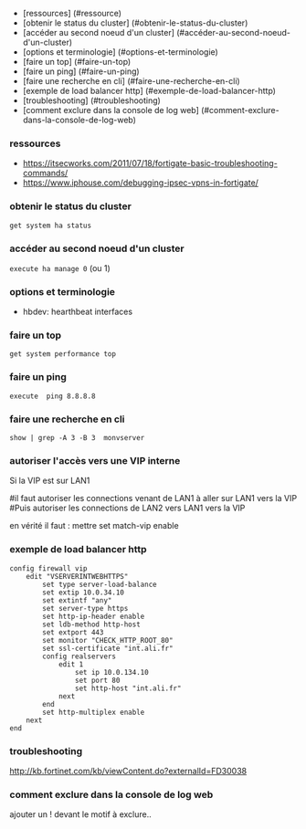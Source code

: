 * [ressources] (#ressource)
* [obtenir le status du cluster] (#obtenir-le-status-du-cluster)
* [accéder au second noeud d'un cluster] (#accéder-au-second-noeud-d'un-cluster)
* [options et terminologie] (#options-et-terminologie)
* [faire un top] (#faire-un-top)
* [faire un ping] (#faire-un-ping)
* [faire une recherche en cli] (#faire-une-recherche-en-cli)
* [exemple de load balancer http] (#exemple-de-load-balancer-http)
* [troubleshooting] (#troubleshooting)
* [comment exclure dans la console de log web] (#comment-exclure-dans-la-console-de-log-web)



### ressources
* https://itsecworks.com/2011/07/18/fortigate-basic-troubleshooting-commands/
* https://www.iphouse.com/debugging-ipsec-vpns-in-fortigate/

### obtenir le status du cluster

`get system ha status`


### accéder au second noeud d'un cluster

`execute ha manage 0` (ou 1)

### options et terminologie

* hbdev: hearthbeat interfaces

### faire un top

`get system performance top`

### faire un ping

`execute  ping 8.8.8.8`

### faire une recherche en cli

`show | grep -A 3 -B 3  monvserver`

### autoriser l'accès vers une VIP interne

Si la VIP est sur LAN1

#il faut autoriser les connections venant de LAN1 à aller sur LAN1 vers la VIP
#Puis autoriser les connections de LAN2 vers LAN1 vers la VIP

en vérité il faut : mettre set match-vip enable 


### exemple de load balancer http

```
config firewall vip
    edit "VSERVERINTWEBHTTPS"
        set type server-load-balance
        set extip 10.0.34.10
        set extintf "any"
        set server-type https
        set http-ip-header enable
        set ldb-method http-host
        set extport 443
        set monitor "CHECK_HTTP_ROOT_80"
        set ssl-certificate "int.ali.fr"
        config realservers
            edit 1
                set ip 10.0.134.10
                set port 80
                set http-host "int.ali.fr"
            next
        end 
        set http-multiplex enable
    next
end
```
### troubleshooting

http://kb.fortinet.com/kb/viewContent.do?externalId=FD30038

### comment exclure dans la console de log web
 
ajouter un ! devant le motif à exclure..
